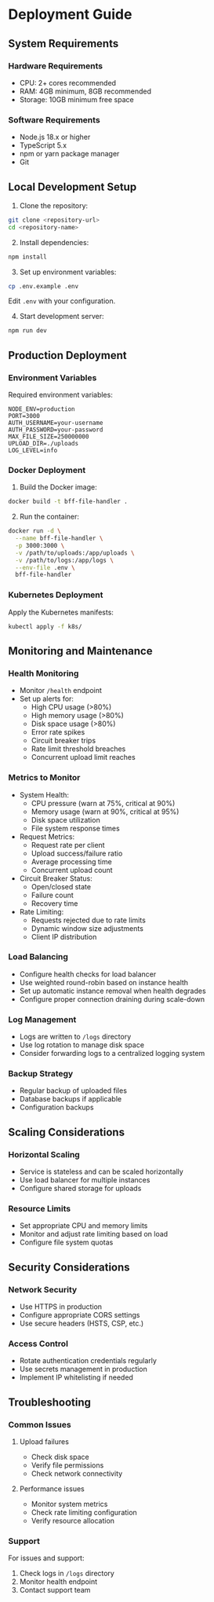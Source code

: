 # Deployment Guide

## System Requirements

### Hardware Requirements
- CPU: 2+ cores recommended
- RAM: 4GB minimum, 8GB recommended
- Storage: 10GB minimum free space

### Software Requirements
- Node.js 18.x or higher
- TypeScript 5.x
- npm or yarn package manager
- Git

## Local Development Setup

1. Clone the repository:
```bash
git clone <repository-url>
cd <repository-name>
```

2. Install dependencies:
```bash
npm install
```

3. Set up environment variables:
```bash
cp .env.example .env
```
Edit `.env` with your configuration.

4. Start development server:
```bash
npm run dev
```

## Production Deployment

### Environment Variables
Required environment variables:
```
NODE_ENV=production
PORT=3000
AUTH_USERNAME=your-username
AUTH_PASSWORD=your-password
MAX_FILE_SIZE=250000000
UPLOAD_DIR=./uploads
LOG_LEVEL=info
```

### Docker Deployment

1. Build the Docker image:
```bash
docker build -t bff-file-handler .
```

2. Run the container:
```bash
docker run -d \
  --name bff-file-handler \
  -p 3000:3000 \
  -v /path/to/uploads:/app/uploads \
  -v /path/to/logs:/app/logs \
  --env-file .env \
  bff-file-handler
```

### Kubernetes Deployment

Apply the Kubernetes manifests:
```bash
kubectl apply -f k8s/
```

## Monitoring and Maintenance

### Health Monitoring
- Monitor `/health` endpoint
- Set up alerts for:
  - High CPU usage (>80%)
  - High memory usage (>80%)
  - Disk space usage (>80%)
  - Error rate spikes
  - Circuit breaker trips
  - Rate limit threshold breaches
  - Concurrent upload limit reaches

### Metrics to Monitor
- System Health:
  - CPU pressure (warn at 75%, critical at 90%)
  - Memory usage (warn at 90%, critical at 95%)
  - Disk space utilization
  - File system response times
- Request Metrics:
  - Request rate per client
  - Upload success/failure ratio
  - Average processing time
  - Concurrent upload count
- Circuit Breaker Status:
  - Open/closed state
  - Failure count
  - Recovery time
- Rate Limiting:
  - Requests rejected due to rate limits
  - Dynamic window size adjustments
  - Client IP distribution

### Load Balancing
- Configure health checks for load balancer
- Use weighted round-robin based on instance health
- Set up automatic instance removal when health degrades
- Configure proper connection draining during scale-down

### Log Management
- Logs are written to `/logs` directory
- Use log rotation to manage disk space
- Consider forwarding logs to a centralized logging system

### Backup Strategy
- Regular backup of uploaded files
- Database backups if applicable
- Configuration backups

## Scaling Considerations

### Horizontal Scaling
- Service is stateless and can be scaled horizontally
- Use load balancer for multiple instances
- Configure shared storage for uploads

### Resource Limits
- Set appropriate CPU and memory limits
- Monitor and adjust rate limiting based on load
- Configure file system quotas

## Security Considerations

### Network Security
- Use HTTPS in production
- Configure appropriate CORS settings
- Use secure headers (HSTS, CSP, etc.)

### Access Control
- Rotate authentication credentials regularly
- Use secrets management in production
- Implement IP whitelisting if needed

## Troubleshooting

### Common Issues
1. Upload failures
   - Check disk space
   - Verify file permissions
   - Check network connectivity

2. Performance issues
   - Monitor system metrics
   - Check rate limiting configuration
   - Verify resource allocation

### Support
For issues and support:
1. Check logs in `/logs` directory
2. Monitor health endpoint
3. Contact support team 